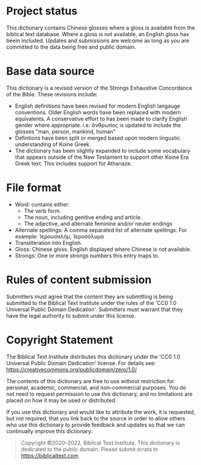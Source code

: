 # Project status

This dictionary contains Chinese glosses where a gloss is available from the
biblical text database. Where a gloss is not available, an English gloss
has beein included. Updates and submissions are welcome as long as you are
committed to the data being free and public domain.

# Base data source

This dictionary is a revised version of the Strongs Exhaustive Concordance of the Bible. These revisions include:

 - English definitions have been revised for modern English langauge conventions. Older English words have been replaced with modern equivalents. A conservative effort to has been made to clarify English gender where appropriate. i.e. ἄνθρωπος is updated to include the glosses "man, person, mankind, human" 
 - Defintions have been split or merged based upon modern lingustic understanding of Koine Greek.
 - The dictionary has been slightly expanded to include some vocabulary that appears outside of the New Testament to support other Koine Era Greek text. This includes support for Athanaze.

# File format

 - Word: contains either:
    - The verb form.
    - The noun, including genitive ending and article.
    - The adjective, and alternate feminine and/or neuter endings
 - Alternate spellings: A comma separated list of alternate spellings. For example: Ἰερουσαλήμ, Ἱεροσόλυμα
 - Transliteration into English.
 - Gloss: Chinese gloss. English displayed where Chinese is not available.
 - Strongs: One or more strongs numbers this entry maps to.

# Rules of content submission

Submitters must agree that the content they are submitting is being submitted
to the Biblical Text Institute under the rules of the 'CC0 1.0 Universal
Public Domain Dedication'. Submitters must warrant that they have the
legal authority to submit under this license.

# Copyright Statement

The Biblical Text Institute distributes this dictionary under the
'CC0 1.0 Universal Public Domain Dedication' license.
For details see: https://creativecommons.org/publicdomain/zero/1.0/

The contents of this dictionary are free to use without restriction
for personal, academic, commercial, and non-commercial purposes.
You do not need to request permission to use this dictionary, and no
limitations are placed on how it may be used or distributed.

If you use this dictionary and would like to attribute the work, it is
requested, but not required, that you link back to the source in order to
allow others who use this dictionary to provide feedback and updates so
that we can continually improve this dictionary:

> Copyright ©2020–2022, Biblical Text Institute. This dictionary is
> dedicated to the public domain. Please submit errata to
> https://biblicaltext.com

